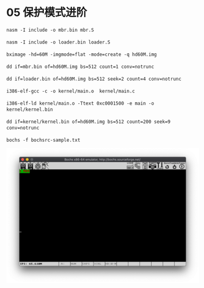 # 05 保护模式进阶

    nasm -I include -o mbr.bin mbr.S

    nasm -I include -o loader.bin loader.S

    bximage -hd=60M -imgmode=flat -mode=create -q hd60M.img

    dd if=mbr.bin of=hd60M.img bs=512 count=1 conv=notrunc

    dd if=loader.bin of=hd60M.img bs=512 seek=2 count=4 conv=notrunc

    i386-elf-gcc -c -o kernel/main.o  kernel/main.c 
    
    i386-elf-ld kernel/main.o -Ttext 0xc0001500 -e main -o kernel/kernel.bin 
    
    dd if=kernel/kernel.bin of=hd60M.img bs=512 count=200 seek=9 conv=notrunc 

    bochs -f bochsrc-sample.txt

![](https://raw.githubusercontent.com/ejunjsh/myos/master/exercises/ch05/ScreenShot.png)